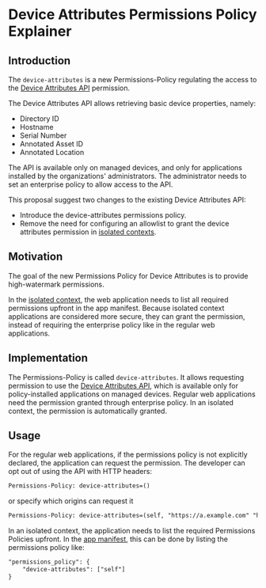 # Device Attributes Permissions Policy Explainer

## Introduction

The `device-attributes` is a new Permissions-Policy regulating the access to the
[Device Attributes API](https://wicg.github.io/WebApiDevice/device_attributes/)
permission.

The Device Attributes API allows retrieving basic device properties, namely:

- Directory ID
- Hostname
- Serial Number
- Annotated Asset ID
- Annotated Location

The API is available only on managed devices, and only for applications
installed by the organizations' administrators. The administrator needs to set
an enterprise policy to allow access to the API.

This proposal suggest two changes to the existing Device Attributes API:

- Introduce the device-attributes permissions policy.
- Remove the need for configuring an allowlist to grant the device attributes
  permission in
  [isolated contexts](https://wicg.github.io/isolated-web-apps/isolated-contexts.html).

## Motivation

The goal of the new Permissions Policy for Device Attributes is to provide
high-watermark permissions.

In the
[isolated context](https://wicg.github.io/isolated-web-apps/isolated-contexts.html),
the web application needs to list all required permissions upfront in the app
manifest. Because isolated context applications are considered more secure, they
can grant the permission, instead of requiring the enterprise policy like in the
regular web applications.

## Implementation

The Permissions-Policy is called `device-attributes`. It allows requesting
permission to use the
[Device Attributes API](https://wicg.github.io/WebApiDevice/device_attributes/),
which is available only for policy-installed applications on managed devices.
Regular web applications need the permission granted through enterprise policy.
In an isolated context, the permission is automatically granted.

## Usage

For the regular web applications, if the permissions policy is not explicitly
declared, the application can request the permission. The developer can opt out
of using the API with HTTP headers:

```html
Permissions-Policy: device-attributes=()
```

or specify which origins can request it

```html
Permissions-Policy: device-attributes=(self, "https://a.example.com" "https://b.example.com")
```

In an isolated context, the application needs to list the required Permissions
Policies upfront. In the [app manifest](https://www.w3.org/TR/appmanifest/),
this can be done by listing the permissions policy like:

```html
"permissions_policy": {
    "device-attributes": ["self"]
}
```
